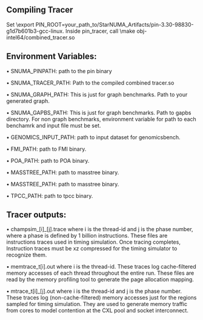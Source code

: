 ## Compiling Tracer
Set
\\export PIN_ROOT=your_path_to/StarNUMA_Artifacts/pin-3.30-98830-g1d7b601b3-gcc-linux.
Inside pin_tracer, call 
\\make obj-intel64/combined_tracer.so

## Environment Variables:
• SNUMA_PINPATH: path to the pin binary

• SNUMA_TRACER_PATH: Path to the compiled combined tracer.so

• SNUMA_GRAPH_PATH: This is just for graph benchmarks.
Path to your generated graph.

• SNUMA_GAPBS_PATH: This is just for graph benchmarks.
Path to gapbs directory.
For non graph benchmarks, environment variable for path to
each benchamrk and input file must be set.

• GENOMICS_INPUT_PATH: path to input dataset for genomicsbench.

• FMI_PATH: path to FMI binary.

• POA_PATH: path to POA binary.

• MASSTREE_PATH: path to masstree binary.

• MASSTREE_PATH: path to masstree binary.

• TPCC_PATH: path to tpcc binary.


## Tracer outputs:
• champsim_[i]_[j].trace where i is the thread-id and j is the
phase number, where a phase is defined by 1 billion instructions. These files are instructions traces used in timing simulation. Once tracing completes, Instruction traces must be xz compressed for the timing simulator to recognize them.

• memtrace_t[i].out where i is the thread-id. These traces log cache-filtered memory accesses of each thread throughout the entire run. These files are read by the memory profiling tool to generate the page allocation mapping.

• mtrace_t[i]_[j].out where i is the thread-id and j is the phase number. These traces log (non-cache-filtered) memory accesses
just for the regions sampled for timing simulation. They are used to generate memory traffic from cores to model contention
at the CXL pool and socket interconnect.
